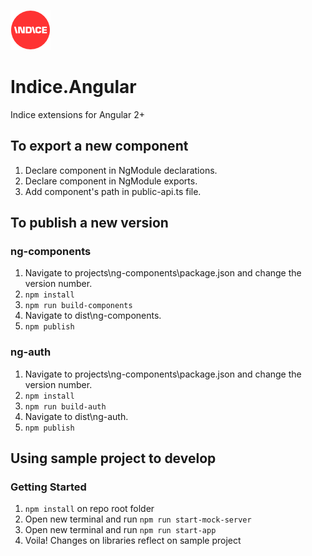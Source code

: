 ![alt text](icon/icon-64.png "Indice logo")
# Indice.Angular 
Indice extensions for Angular 2+ 

## To export a new component
1. Declare component in NgModule declarations.
2. Declare component in NgModule exports.
3. Add component's path in public-api.ts file.

## To publish a new version 
### ng-components
1. Navigate to projects\ng-components\package.json and change the version number.
2. `npm install`
3. `npm run build-components`
4. Navigate to dist\ng-components.
5. `npm publish`
### ng-auth
1. Navigate to projects\ng-components\package.json and change the version number.
2. `npm install`
3. `npm run build-auth`
4. Navigate to dist\ng-auth.
5. `npm publish`

## Using sample project to develop
### Getting Started
1. `npm install` on repo root folder
2. Open new terminal and run `npm run start-mock-server`
3. Open new terminal and run `npm run start-app`
4. Voila! Changes on libraries reflect on sample project